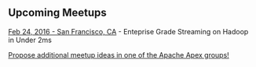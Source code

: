 ## Upcoming Meetups

[Feb 24, 2016 - San Francisco, CA](http://www.meetup.com/SF-Data-Science/events/228111922/) - Enteprise Grade Streaming on Hadoop in Under 2ms


<div id="1455851994580"></div>
<script src="//ajax.googleapis.com/ajax/libs/jquery/1.7.1/jquery.min.js"></script>
<script>jQuery.noConflict();</script>
<script>
  jQuery(function() {
    var scripts = ["var%20%24parameters%20%3D%20%7B%22topic%22%3A%22apache-apex%22%2C%22width%22%3A%22250%22%2C%22height%22%3A%221000%22%7D%3B%0Avar%20%24queries%20%3D%20%7B%20events%3A%20function%28%29%20%7B%20return%20%22https%3A//api.meetup.com/2/open_events%3Fand_text%3DFalse%26offset%3D0%26format%3Djson%26limited_events%3DFalse%26sig%3D5cc475b2c28e785d85c0ae29356f71dbb7c85839%26topic%3Dapache-apex%26callback%3D%3F%26page%3D20%26radius%3D25.0%26sig_id%3D87819142%26desc%3DFalse%26status%3Dupcoming%26_%3D1455851993925%26user_agent%3Dmeetup.widget%3Amug_stats%22%3B%20%7D%20%7D%3B%0A","%0Amup_widget.with_jquery%28function%28%24%2Cctx%29%7Bvar%20group%3D%27%27%2Cmonths%3D%5B%27Jan%27%2C%27Feb%27%2C%27Mar%27%2C%27Apr%27%2C%27May%27%2C%27Jun%27%2C%27Jul%27%2C%27Aug%27%2C%27Sep%27%2C%27Oct%27%2C%27Nov%27%2C%27Dec%27%5D%2CaddLink%3Dfunction%28content%2Clink%29%7Breturn%27%3Ca%20target%3D%22_blank%22%20href%3D%22%27+link+%27%22%3E%27+content+%27%3C/a%3E%27%3B%7D%2CaddLeadingZero%3Dfunction%28num%29%7Breturn%28num%3C10%29%3F%28%270%27+num%29%3Anum%3B%7D%2CgetFormattedDate%3Dfunction%28millis%29%7Bvar%20date%3Dnew%20Date%28millis%29%3Breturn%20months%5Bdate.getMonth%28%29%5D+%27%20%27+addLeadingZero%28date.getDate%28%29%29+%27%2C%20%27+date.getFullYear%28%29.toString%28%29%3B%7D%3B%24.getJSON%28%24queries.events%28%29%2Cfunction%28data%29%7Bif%28data.status%26%26data.status.match%28/%5E200/%29%3D%3Dnull%29%7Bconsole.log%28%22Error%20loading%20Meetups%20events%3A%20%22%2Cdata.status+%22%3A%20%22+data.details%29%3B%7Delse%7Bif%28data.results.length%3E0%29%7Bvar%20uniqueEventsByTimeName%3D%7B%7D%3Bfor%28var%20i%3D0%3Bi%3Cdata.results.length%3Bi++%29%7Bvar%20event%3Ddata.results%5Bi%5D%3Bconsole.log%28event%29%3Bvar%20venue%3Devent.venue%3Bvar%20city%3D%28venue%26%26venue.city%29%3Fvenue.city%3A%27TBD%27%3Bvar%20state_country%3D%28venue%29%3Fvenue.state%7C%7Cvenue.country%3A%27%27%3Bvar%20location%3D%28state_country%29%3Fcity+%22%2C%20%22+state_country.toUpperCase%28%29%3Acity%3Bevent.location%3Dlocation%3Bvar%20eventTimeName%3Devent.time+event.name%3Bif%28uniqueEventsByTimeName%5BeventTimeName%5D%29%7Bconsole.log%28%22DUPLICATE%20EVENT%20%28skipped%29%3A%20%22%2Cevent.event_url%2C%22%20matches%20previous%20event%20%22%2CuniqueEventsByTimeName%5BeventTimeName%5D.event_url%2C%22%20with%20date%3A%22%2CgetFormattedDate%28event.time%29%2C%22%20and%20name%20%22%2Cevent.name%29%3B%7Delse%7BuniqueEventsByTimeName%5BeventTimeName%5D%3Devent%3B%7D%7Dvar%20uniqueEventsByTimeLocation%3D%7B%7D%3Bfor%28var%20e%20in%20uniqueEventsByTimeName%29%7Bvar%20event%3DuniqueEventsByTimeName%5Be%5D%3Bvar%20eventTimeLocation%3Devent.time+event.location%3Bif%28uniqueEventsByTimeLocation%5BeventTimeLocation%5D%29%7Bconsole.log%28%22DUPLICATE%20EVENT%20%28skipped%29%3A%20%22%2Cevent.event_url%2C%22%20matches%20previous%20event%20%22%2CuniqueEventsByTimeLocation%5BeventTimeLocation%5D.event_url%2C%22%20with%20date%3A%22%2CgetFormattedDate%28event.time%29%2C%22%20and%20location%20%22%2Cevent.location%29%3B%7Delse%7BuniqueEventsByTimeLocation%5BeventTimeLocation%5D%3Devent%3B%24%28%27.next-events%27%2Cctx%29.append%28%27%3Cp%3E%27+addLink%28getFormattedDate%28event.time%29+%22%20-%20%22+event.location%2Cevent.event_url%29+%22%20-%20%22+event.name+%22%3C/p%3E%22%29%3B%7D%7D%7D%7D%7D%29%3B%7D%29%3B"];
    jQuery("#1455851994580").append(unescape("%3Clink%20rel%3D%22stylesheet%22%20type%3D%22text/css%22%20href%3D%22https%3A//a248.e.akamai.net/secure.meetupstatic.com/style/widget.css%22/%3E%0A%0A%3C/head%3E%3Cdiv%20class%3D%22next-events%22%3E%3C/div%3E"));
    var mup_widget = {
      with_jquery: function(block) {
        block(jQuery, document.getElementById("1455851994580"));
      }
    };
    for (i in scripts) { eval(unescape(scripts[i])) }
  });
</script>



[Propose additional meetup ideas in one of the Apache Apex groups!](http://apache-apex.meetup.com/)